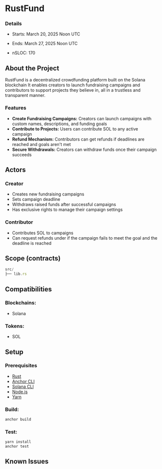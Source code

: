 # RustFund


### Details

- Starts: March 20, 2025 Noon UTC
- Ends: March 27, 2025 Noon UTC

- nSLOC: 170

[//]: # (contest-details-open)

## About the Project

RustFund is a decentralized crowdfunding platform built on the Solana blockchain It enables creators to launch fundraising campaigns and contributors to support projects they believe in, all in a trustless and transparent manner.

### Features 
+ **Create Fundraising Campaigns:** Creators can launch campaigns with custom names, descriptions, and funding goals
+ **Contribute to Projects:** Users can contribute SOL to any active campaign
+ **Refund Mechanism:** Contributors can get refunds if deadlines are reached and goals aren't met
+ **Secure Withdrawals:** Creators can withdraw funds once their campaign succeeds

## Actors

### Creator
+ Creates new fundraising campaigns
+ Sets campaign deadline
+ Withdraws raised funds after successful campaigns
+ Has exclusive rights to manage their campaign settings
### Contributor
+ Contributes SOL to campaigns
+ Can request refunds under if the campaign fails to meet the goal and the deadline is reached

[//]: # (contest-details-close)

[//]: # (scope-open)

## Scope (contracts)


```js
src/
├── lib.rs

```

## Compatibilities


  ### Blockchains:
+ Solana

###  **Tokens:**
+ SOL


[//]: # (scope-close)

[//]: # (getting-started-open)

## Setup

### Prerequisites
+ [Rust](https://www.rust-lang.org/tools/install)
+ [Anchor CLI](https://www.anchor-lang.com/docs/installation)
+ [Solana CLI](https://docs.solana.com/cli/install-solana-cli-tools)
+ [Node.js](https://nodejs.org/en/download/)
+ [Yarn](https://classic.yarnpkg.com/lang/en/docs/install/#debian-stable)


### Build:
```bash
anchor build
```

### Test:
```bash
yarn install 
anchor test
```

[//]: # (getting-started-close)

[//]: # (known-issues-open)

## Known Issues

[//]: # (known-issues-close)
